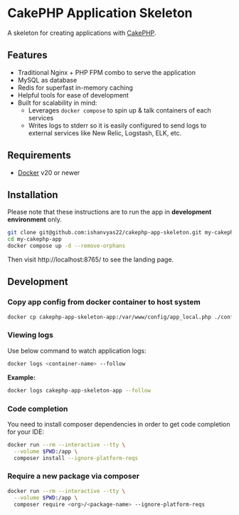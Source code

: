 # CakePHP Application Skeleton

A skeleton for creating applications with [CakePHP](https://cakephp.org).

## Features
- Traditional Nginx + PHP FPM combo to serve the application
- MySQL as database
- Redis for superfast in-memory caching
- Helpful tools for ease of development
- Built for scalability in mind:
    - Leverages `docker compose` to spin up & talk containers of each services
    - Writes logs to stderr so it is easily configured to send logs to external services like New Relic, Logstash, ELK, etc.

## Requirements

- [Docker](https://docs.docker.com/get-docker/) v20 or newer

## Installation

Please note that these instructions are to run the app in **development environment** only.

```bash
git clone git@github.com:ishanvyas22/cakephp-app-skeleton.git my-cakephp-app
cd my-cakephp-app
docker compose up -d --remove-orphans
```

Then visit http://localhost:8765/ to see the landing page.

## Development

### Copy app config from docker container to host system

```bash
docker cp cakephp-app-skeleton-app:/var/www/config/app_local.php ./config/app_local.php
```

### Viewing logs

Use below command to watch application logs:
```bash
docker logs <container-name> --follow
```

**Example:**
```bash
docker logs cakephp-app-skeleton-app --follow
```

### Code completion

You need to install composer dependencies in order to get code completion for your IDE:
```bash
docker run --rm --interactive --tty \
  --volume $PWD:/app \
  composer install --ignore-platform-reqs
```

### Require a new package via composer

```bash
docker run --rm --interactive --tty \
  --volume $PWD:/app \
  composer require <org>/<package-name> --ignore-platform-reqs
```
